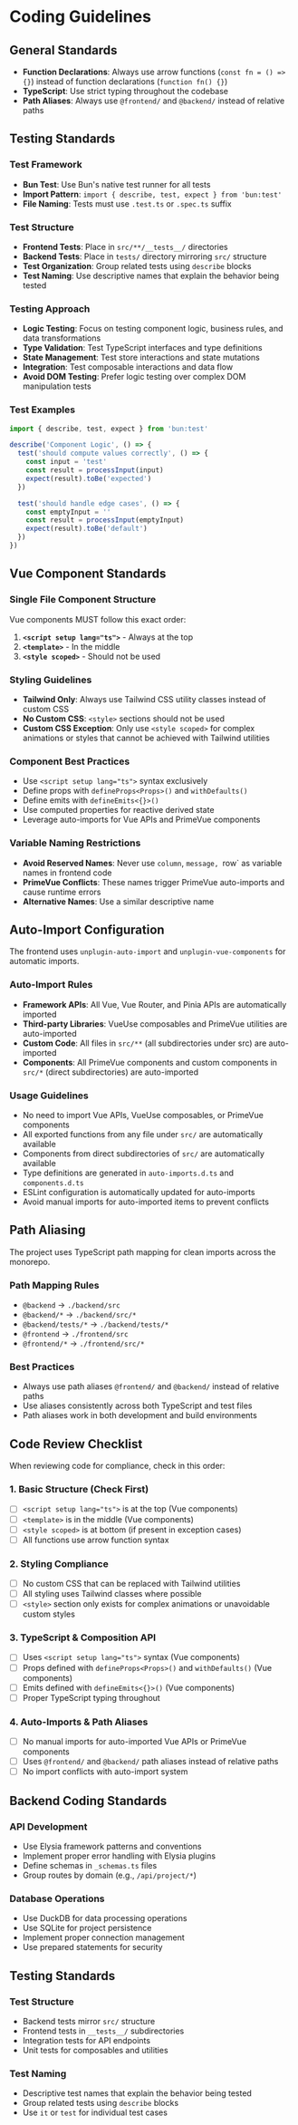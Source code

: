 # Coding Guidelines

## General Standards
- **Function Declarations**: Always use arrow functions (`const fn = () => {}`) instead of function declarations (`function fn() {}`)
- **TypeScript**: Use strict typing throughout the codebase
- **Path Aliases**: Always use `@frontend/` and `@backend/` instead of relative paths

## Testing Standards

### Test Framework
- **Bun Test**: Use Bun's native test runner for all tests
- **Import Pattern**: `import { describe, test, expect } from 'bun:test'`
- **File Naming**: Tests must use `.test.ts` or `.spec.ts` suffix

### Test Structure
- **Frontend Tests**: Place in `src/**/__tests__/` directories
- **Backend Tests**: Place in `tests/` directory mirroring `src/` structure
- **Test Organization**: Group related tests using `describe` blocks
- **Test Naming**: Use descriptive names that explain the behavior being tested

### Testing Approach
- **Logic Testing**: Focus on testing component logic, business rules, and data transformations
- **Type Validation**: Test TypeScript interfaces and type definitions
- **State Management**: Test store interactions and state mutations
- **Integration**: Test composable interactions and data flow
- **Avoid DOM Testing**: Prefer logic testing over complex DOM manipulation tests

### Test Examples
```typescript
import { describe, test, expect } from 'bun:test'

describe('Component Logic', () => {
  test('should compute values correctly', () => {
    const input = 'test'
    const result = processInput(input)
    expect(result).toBe('expected')
  })

  test('should handle edge cases', () => {
    const emptyInput = ''
    const result = processInput(emptyInput)
    expect(result).toBe('default')
  })
})
```

## Vue Component Standards

### Single File Component Structure
Vue components MUST follow this exact order:
1. **`<script setup lang="ts">`** - Always at the top
2. **`<template>`** - In the middle  
3. **`<style scoped>`** - Should not be used

### Styling Guidelines
- **Tailwind Only**: Always use Tailwind CSS utility classes instead of custom CSS
- **No Custom CSS**: `<style>` sections should not be used
- **Custom CSS Exception**: Only use `<style scoped>` for complex animations or styles that cannot be achieved with Tailwind utilities

### Component Best Practices
- Use `<script setup lang="ts">` syntax exclusively
- Define props with `defineProps<Props>()` and `withDefaults()`
- Define emits with `defineEmits<{}>()`
- Use computed properties for reactive derived state
- Leverage auto-imports for Vue APIs and PrimeVue components

### Variable Naming Restrictions
- **Avoid Reserved Names**: Never use `column`, `message, `row` as variable names in frontend code
- **PrimeVue Conflicts**: These names trigger PrimeVue auto-imports and cause runtime errors
- **Alternative Names**: Use a similar descriptive name

## Auto-Import Configuration

The frontend uses `unplugin-auto-import` and `unplugin-vue-components` for automatic imports.

### Auto-Import Rules
- **Framework APIs**: All Vue, Vue Router, and Pinia APIs are automatically imported
- **Third-party Libraries**: VueUse composables and PrimeVue utilities are auto-imported
- **Custom Code**: All files in `src/**` (all subdirectories under src) are auto-imported
- **Components**: All PrimeVue components and custom components in `src/*` (direct subdirectories) are auto-imported

### Usage Guidelines
- No need to import Vue APIs, VueUse composables, or PrimeVue components
- All exported functions from any file under `src/` are automatically available
- Components from direct subdirectories of `src/` are automatically available
- Type definitions are generated in `auto-imports.d.ts` and `components.d.ts`
- ESLint configuration is automatically updated for auto-imports
- Avoid manual imports for auto-imported items to prevent conflicts

## Path Aliasing

The project uses TypeScript path mapping for clean imports across the monorepo.

### Path Mapping Rules
- `@backend` → `./backend/src`
- `@backend/*` → `./backend/src/*`
- `@backend/tests/*` → `./backend/tests/*`
- `@frontend` → `./frontend/src`
- `@frontend/*` → `./frontend/src/*`

### Best Practices
- Always use path aliases `@frontend/` and `@backend/` instead of relative paths
- Use aliases consistently across both TypeScript and test files
- Path aliases work in both development and build environments

## Code Review Checklist

When reviewing code for compliance, check in this order:

### 1. Basic Structure (Check First)
- [ ] `<script setup lang="ts">` is at the top (Vue components)
- [ ] `<template>` is in the middle (Vue components)
- [ ] `<style scoped>` is at bottom (if present in exception cases)
- [ ] All functions use arrow function syntax

### 2. Styling Compliance
- [ ] No custom CSS that can be replaced with Tailwind utilities
- [ ] All styling uses Tailwind classes where possible
- [ ] `<style>` section only exists for complex animations or unavoidable custom styles

### 3. TypeScript & Composition API
- [ ] Uses `<script setup lang="ts">` syntax (Vue components)
- [ ] Props defined with `defineProps<Props>()` and `withDefaults()` (Vue components)
- [ ] Emits defined with `defineEmits<{}>()` (Vue components)
- [ ] Proper TypeScript typing throughout

### 4. Auto-Imports & Path Aliases
- [ ] No manual imports for auto-imported Vue APIs or PrimeVue components
- [ ] Uses `@frontend/` and `@backend/` path aliases instead of relative paths
- [ ] No import conflicts with auto-import system

## Backend Coding Standards

### API Development
- Use Elysia framework patterns and conventions
- Implement proper error handling with Elysia plugins
- Define schemas in `_schemas.ts` files
- Group routes by domain (e.g., `/api/project/*`)

### Database Operations
- Use DuckDB for data processing operations
- Use SQLite for project persistence
- Implement proper connection management
- Use prepared statements for security

## Testing Standards

### Test Structure
- Backend tests mirror `src/` structure
- Frontend tests in `__tests__/` subdirectories
- Integration tests for API endpoints
- Unit tests for composables and utilities

### Test Naming
- Descriptive test names that explain the behavior being tested
- Group related tests using `describe` blocks
- Use `it` or `test` for individual test cases
